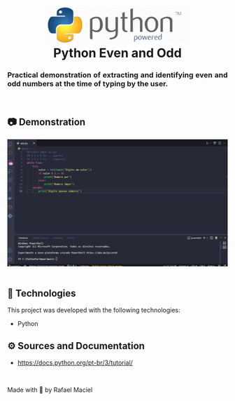 <h1 align="center">
  <img alt="" title="ReactJS_Components" src=".github/demostration_aplication_1.gif" width="320px" />
  <br>
  Python Even and Odd
</h1>

<h3 align="justify">
Practical demonstration of extracting and identifying even and odd numbers at the time of typing by the user.
</h3>

<br>

## 📷 Demonstration

<div align="center" >
<h4 align="left"></h4>
  <img src=".github/demostration_aplication_2.gif">
</div>
<br>

## 🚀 Technologies

This project was developed with the following technologies:

- Python

## ⚙ Sources and Documentation
- https://docs.python.org/pt-br/3/tutorial/

<br>

Made with 💜 by Rafael Maciel
